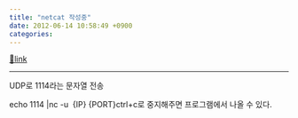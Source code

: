 ```yaml
---
title: "netcat 작성중"
date: 2012-06-14 10:58:49 +0900
categories: 
---
```

[🔗link](http://www.mins01.com/mh/tech/read/777)
***


UDP로 1114라는 문자열 전송

echo 1114 |nc -u  {IP} {PORT}ctrl+c로 중지해주면 프로그램에서 나올 수 있다.




